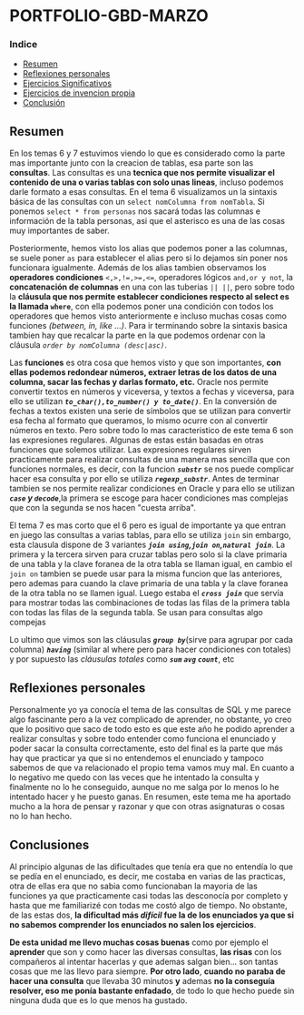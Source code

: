 # PORTFOLIO-GBD-MARZO 

### Indice
* [Resumen](#resumen)  
* [Reflexiones personales](#reflexiones-personales)  
* [Ejercicios Significativos](#ejer-significativos)  
* [Ejercicios de invencion propia](#ejer-propios)  
* [Conclusión](#conclusiones) 


## Resumen
En los temas 6 y 7 estuvimos viendo lo que es considerado como la parte mas importante junto con la creacion de tablas,
esa parte son las **consultas**.
Las consultas es una **tecnica que nos permite visualizar el contenido de una o varias tablas con solo unas lineas**, incluso 
podemos darle formato a esas consultas. En el tema 6 visualizamos un la sintaxis básica de las consultas con un 
`select nomColumna from nomTabla`. Si ponemos `select * from personas` nos sacará todas las columnas e información de la tabla
personas, asi que el asterisco es una de las cosas muy importantes de saber.

Posteriormente, hemos visto los alias que podemos poner a las columnas, se suele poner `as` para establecer el alias pero si lo dejamos sin poner
nos funcionara igualmente. Además de los alias tambien observamos los **operadores condiciones** `<,>,!=,>=,<=`, operadores lógicos `and,or y not`,
la **concatenación de columnas** en una con las tuberias `|| ||`, pero sobre todo la **cláusula que nos permite establecer condiciones 
respecto al select es la llamada `where`**, con ella podemos poner una condición con todos los operadores que hemos visto anteriormente e incluso
muchas cosas como funciones *(between, in, like ...)*. Para ir terminando sobre la sintaxis basica tambien hay que recalcar la parte en la que podemos 
ordenar con la cláusula *`order by nomColumna (desc|asc)`*.

Las **funciones** es otra cosa que hemos visto y que son importantes, **con ellas podemos redondear números, extraer letras de los datos
de una columna, sacar las fechas y darlas formato, etc.** Oracle nos permite convertir textos en números y viceversa, y textos a fechas
y viceversa, para ello se utilizan **_`to_char(),to_number() y to_date()`_**. En la conversión de fechas a textos existen una serie de símbolos
que se utilizan para convertir esa fecha al formato que queramos, lo mismo ocurre con al convertir números en texto. Pero sobre todo lo
mas caracteristico de este tema 6 son las expresiones regulares. Algunas de estas están basadas en otras funciones que solemos utilizar. Las 
expresiones regulares sirven practicamente para realizar consultas de una manera mas sencilla que con funciones normales, es decir, con la funcion
**_`substr`_** se nos puede complicar hacer esa consulta y por ello se utiliza **_`regexp_substr`_**. Antes de terminar tambien se nos permite realizar
condiciones en Oracle y para ello se utilizan **_`case` y `decode`_**,la primera se escoge para hacer condiciones mas complejas que con la segunda
se nos hacen "cuesta arriba".

El tema 7 es mas corto que el 6 pero es igual de importante ya que entran en juego las consultas a varias tablas, para ello se utiliza
`join` sin embargo, esta clausula dispone de 3 variantes **_`join using`,`join on`,`natural join`_**. La primera y la tercera sirven para cruzar tablas
pero solo si la clave primaria de una tabla y la clave foranea de la otra tabla se llaman igual, en cambio el `join on` tambien se puede usar para la
misma funcion que las anteriores, pero ademas para cuando la clave primaria de una tabla y la clave foranea de la otra tabla no se llamen igual. 
Luego estaba el **_`cross join`_** que servía para mostrar todas las combinaciones de todas las filas de la primera
tabla con todas las filas de la segunda tabla. Se usan para consultas algo compejas

Lo ultimo que vimos son las cláusulas **_`group by`_**(sirve para agrupar por cada columna) **_`having`_** (similar al where pero para hacer condiciones con
totales) y  por supuesto las *cláusulas totales* como **_`sum` `avg` `count`_**, etc


## Reflexiones personales

Personalmente yo ya conocía el tema de las consultas de SQL y me parece algo fascinante pero a la vez complicado de aprender,
no obstante, yo creo que lo positivo que saco de todo esto es que este año he podido aprender a realizar consultas y sobre todo 
entender como funciona el enunciado y poder sacar la consulta correctamente, esto del final es la parte que más hay que practicar ya que si 
no entendemos el enunciado y tampoco sabemos de que va relacionado el propio tema vamos muy mal.
En cuanto a lo negativo me quedo con las veces que he intentado la consulta y finalmente no lo he conseguido, aunque no me salga
por lo menos lo he intentado hacer y he puesto ganas.
En resumen, este tema me ha aportado mucho a la hora de pensar y razonar y que con otras asignaturas o cosas no lo han hecho.

## Conclusiones

Al principio algunas de las dificultades que tenía era que no entendía lo que se pedía en el enunciado, es decir, me costaba en 
varias de las practicas, otra de ellas era que no sabia como funcionaban la mayoria de las funciones ya que practicamente casi todas
las desconocía por completo y hasta que me familiarizé con todas me costó algo de tiempo. No obstante, de las estas dos, **la dificultad
más *difícil* fue la de los enunciados ya que si no sabemos comprender los enunciados no salen los ejercicios**.

**De esta unidad me llevo muchas cosas buenas** como por ejemplo el **aprender** que son y como hacer las diversas consultas, **las risas** con los 
compañeros al intentar hacerlas y que ademas salgan bien... son tantas cosas que me las llevo para siempre. **Por otro lado**, **cuando no paraba 
de hacer una consulta** que llevaba 30 minutos **y** ademas **no la conseguía resolver, eso me ponía bastante enfadado**, de todo lo que hecho puede 
sin ninguna duda que es lo que menos ha gustado.